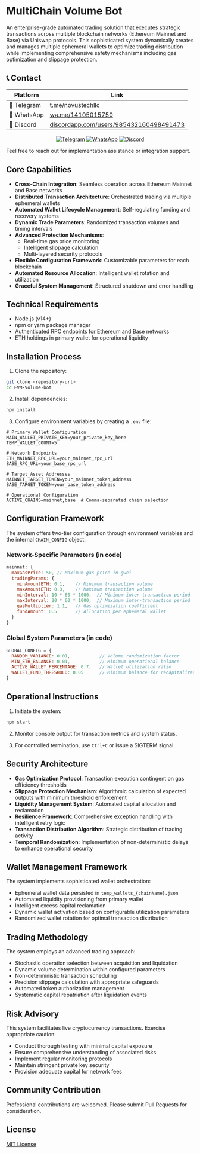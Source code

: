# MultiChain Volume Bot

An enterprise-grade automated trading solution that executes strategic transactions across multiple blockchain networks (Ethereum Mainnet and Base) via Uniswap protocols. This sophisticated system dynamically creates and manages multiple ephemeral wallets to optimize trading distribution while implementing comprehensive safety mechanisms including gas optimization and slippage protection.

## 📞 Contact

| Platform | Link |
|----------|------|
| 📱 Telegram | [t.me/novustechllc](https://t.me/novustechllc) |
| 📲 WhatsApp | [wa.me/14105015750](https://wa.me/14105015750) |
| 💬 Discord | [discordapp.com/users/985432160498491473](https://discordapp.com/users/985432160498491473)

<div align="center">
    <a href="https://t.me/novustechllc" target="_blank"><img alt="Telegram"
        src="https://img.shields.io/badge/Telegram-26A5E4?style=for-the-badge&logo=telegram&logoColor=white"/></a>
    <a href="https://wa.me/14105015750" target="_blank"><img alt="WhatsApp"
        src="https://img.shields.io/badge/WhatsApp-25D366?style=for-the-badge&logo=whatsapp&logoColor=white"/></a>
    <a href="https://discordapp.com/users/985432160498491473" target="_blank"><img alt="Discord"
        src="https://img.shields.io/badge/Discord-7289DA?style=for-the-badge&logo=discord&logoColor=white"/></a>
</div>

Feel free to reach out for implementation assistance or integration support.

## Core Capabilities

- **Cross-Chain Integration**: Seamless operation across Ethereum Mainnet and Base networks
- **Distributed Transaction Architecture**: Orchestrated trading via multiple ephemeral wallets
- **Automated Wallet Lifecycle Management**: Self-regulating funding and recovery systems
- **Dynamic Trade Parameters**: Randomized transaction volumes and timing intervals
- **Advanced Protection Mechanisms**: 
  - Real-time gas price monitoring
  - Intelligent slippage calculation
  - Multi-layered security protocols
- **Flexible Configuration Framework**: Customizable parameters for each blockchain
- **Automated Resource Allocation**: Intelligent wallet rotation and utilization
- **Graceful System Management**: Structured shutdown and error handling

## Technical Requirements

- Node.js (v14+)
- npm or yarn package manager
- Authenticated RPC endpoints for Ethereum and Base networks
- ETH holdings in primary wallet for operational liquidity

## Installation Process

1. Clone the repository:
```bash
git clone <repository-url>
cd EVM-Volume-bot
```

2. Install dependencies:
```bash
npm install
```

3. Configure environment variables by creating a `.env` file:
```env
# Primary Wallet Configuration
MAIN_WALLET_PRIVATE_KEY=your_private_key_here
TEMP_WALLET_COUNT=5

# Network Endpoints
ETH_MAINNET_RPC_URL=your_mainnet_rpc_url
BASE_RPC_URL=your_base_rpc_url

# Target Asset Addresses
MAINNET_TARGET_TOKEN=your_mainnet_token_address
BASE_TARGET_TOKEN=your_base_token_address

# Operational Configuration
ACTIVE_CHAINS=mainnet,base  # Comma-separated chain selection
```

## Configuration Framework

The system offers two-tier configuration through environment variables and the internal `CHAIN_CONFIG` object:

### Network-Specific Parameters (in code)
```javascript
mainnet: {
  maxGasPrice: 50, // Maximum gas price in gwei
  tradingParams: {
    minAmountETH: 0.1,    // Minimum transaction volume
    maxAmountETH: 0.3,    // Maximum transaction volume
    minInterval: 10 * 60 * 1000,  // Minimum inter-transaction period
    maxInterval: 20 * 60 * 1000,  // Maximum inter-transaction period
    gasMultiplier: 1.1,   // Gas optimization coefficient
    fundAmount: 0.5       // Allocation per ephemeral wallet
  }
}
```

### Global System Parameters (in code)
```javascript
GLOBAL_CONFIG = {
  RANDOM_VARIANCE: 0.01,           // Volume randomization factor
  MIN_ETH_BALANCE: 0.01,           // Minimum operational balance
  ACTIVE_WALLET_PERCENTAGE: 0.7,   // Wallet utilization ratio
  WALLET_FUND_THRESHOLD: 0.05      // Minimum balance for recapitalization
}
```

## Operational Instructions

1. Initiate the system:
```bash
npm start
```

2. Monitor console output for transaction metrics and system status.

3. For controlled termination, use `Ctrl+C` or issue a SIGTERM signal.

## Security Architecture

- **Gas Optimization Protocol**: Transaction execution contingent on gas efficiency thresholds
- **Slippage Protection Mechanism**: Algorithmic calculation of expected outputs with minimum threshold enforcement
- **Liquidity Management System**: Automated capital allocation and reclamation
- **Resilience Framework**: Comprehensive exception handling with intelligent retry logic
- **Transaction Distribution Algorithm**: Strategic distribution of trading activity
- **Temporal Randomization**: Implementation of non-deterministic delays to enhance operational security

## Wallet Management Framework

The system implements sophisticated wallet orchestration:
- Ephemeral wallet data persisted in `temp_wallets_{chainName}.json`
- Automated liquidity provisioning from primary wallet
- Intelligent excess capital reclamation
- Dynamic wallet activation based on configurable utilization parameters
- Randomized wallet rotation for optimal transaction distribution

## Trading Methodology

The system employs an advanced trading approach:
- Stochastic operation selection between acquisition and liquidation
- Dynamic volume determination within configured parameters
- Non-deterministic transaction scheduling
- Precision slippage calculation with appropriate safeguards
- Automated token authorization management
- Systematic capital repatriation after liquidation events

## Risk Advisory

This system facilitates live cryptocurrency transactions. Exercise appropriate caution:
- Conduct thorough testing with minimal capital exposure
- Ensure comprehensive understanding of associated risks
- Implement regular monitoring protocols
- Maintain stringent private key security
- Provision adequate capital for network fees

## Community Contribution

Professional contributions are welcomed. Please submit Pull Requests for consideration.

## License

[MIT License](LICENSE)

